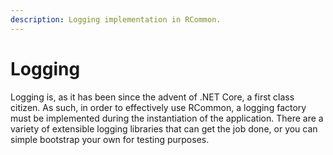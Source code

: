 ```yaml
---
description: Logging implementation in RCommon.
---
```


# Logging

Logging is, as it has been since the advent of .NET Core, a first class citizen. As such, in order to effectively use RCommon, a logging factory must be implemented during the instantiation of the application. There are a variety of extensible logging libraries that can get the job done, or you can simple bootstrap your own for testing purposes.&#x20;
